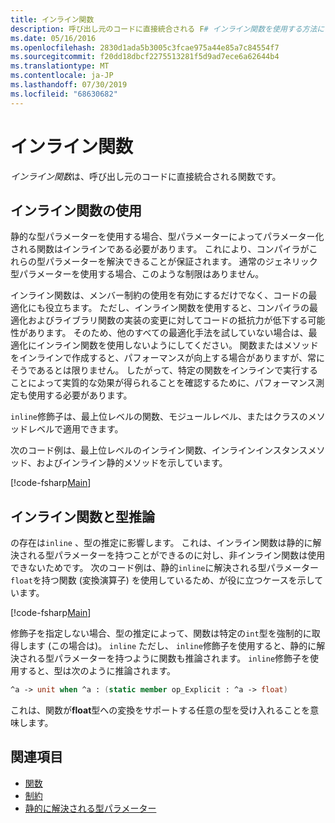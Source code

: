 ```yaml
---
title: インライン関数
description: 呼び出し元のコードに直接統合される F# インライン関数を使用する方法について説明します。
ms.date: 05/16/2016
ms.openlocfilehash: 2830d1ada5b3005c3fcae975a44e85a7c84554f7
ms.sourcegitcommit: f20dd18dbcf2275513281f5d9ad7ece6a62644b4
ms.translationtype: MT
ms.contentlocale: ja-JP
ms.lasthandoff: 07/30/2019
ms.locfileid: "68630682"
---
```

# <a name="inline-functions"></a>インライン関数

*インライン関数*は、呼び出し元のコードに直接統合される関数です。

## <a name="using-inline-functions"></a>インライン関数の使用

静的な型パラメーターを使用する場合、型パラメーターによってパラメーター化される関数はインラインである必要があります。 これにより、コンパイラがこれらの型パラメーターを解決できることが保証されます。 通常のジェネリック型パラメーターを使用する場合、このような制限はありません。

インライン関数は、メンバー制約の使用を有効にするだけでなく、コードの最適化にも役立ちます。 ただし、インライン関数を使用すると、コンパイラの最適化およびライブラリ関数の実装の変更に対してコードの抵抗力が低下する可能性があります。 そのため、他のすべての最適化手法を試していない場合は、最適化にインライン関数を使用しないようにしてください。 関数またはメソッドをインラインで作成すると、パフォーマンスが向上する場合がありますが、常にそうであるとは限りません。 したがって、特定の関数をインラインで実行することによって実質的な効果が得られることを確認するために、パフォーマンス測定も使用する必要があります。

`inline`修飾子は、最上位レベルの関数、モジュールレベル、またはクラスのメソッドレベルで適用できます。

次のコード例は、最上位レベルのインライン関数、インラインインスタンスメソッド、およびインライン静的メソッドを示しています。

[!code-fsharp[Main](~/samples/snippets/fsharp/lang-ref-3/snippet201.fs)]

## <a name="inline-functions-and-type-inference"></a>インライン関数と型推論

の存在は`inline` 、型の推定に影響します。 これは、インライン関数は静的に解決される型パラメーターを持つことができるのに対し、非インライン関数は使用できないためです。 次のコード例は、静的`inline`に解決される型パラメーター `float`を持つ関数 (変換演算子) を使用しているため、が役に立つケースを示しています。

[!code-fsharp[Main](~/samples/snippets/fsharp/lang-ref-3/snippet202.fs)]

修飾子を指定しない場合、型の推定によって、関数は特定の`int`型を強制的に取得します (この場合は)。 `inline` ただし、 `inline`修飾子を使用すると、静的に解決される型パラメーターを持つように関数も推論されます。 `inline`修飾子を使用すると、型は次のように推論されます。

```fsharp
^a -> unit when ^a : (static member op_Explicit : ^a -> float)
```

これは、関数が**float**型への変換をサポートする任意の型を受け入れることを意味します。

## <a name="see-also"></a>関連項目

- [関数](index.md)
- [制約](../generics/constraints.md)
- [静的に解決される型パラメーター](../generics/statically-resolved-type-parameters.md)
